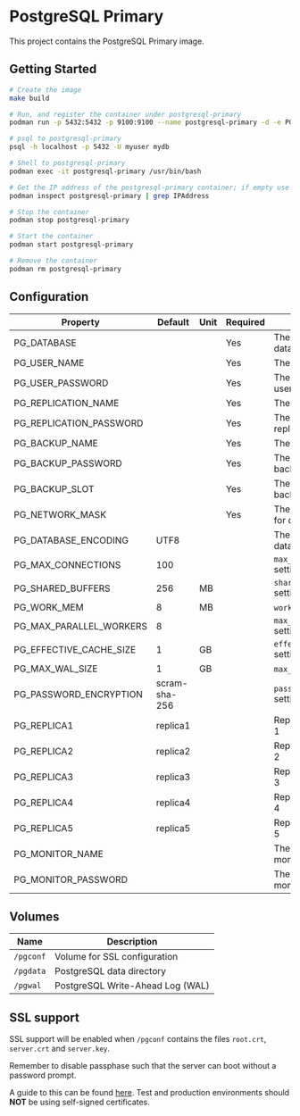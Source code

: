 # PostgreSQL Primary

This project contains the PostgreSQL Primary image.

## Getting Started

```bash
# Create the image
make build

# Run, and register the container under postgresql-primary
podman run -p 5432:5432 -p 9100:9100 --name postgresql-primary -d -e PG_DATABASE=mydb -e PG_USER_NAME=myuser -e PG_USER_PASSWORD=mypass -e PG_REPLICATION_NAME=repl -e PG_REPLICATION_PASSWORD=replpass -e PG_BACKUP_NAME=backup  -e PG_BACKUP_PASSWORD=backuppass -e PG_BACKUP_SLOT=backup -e PG_NETWORK_MASK=all -e PG_MONITOR_NAME=monuser -e PG_MONITOR_PASSWORD=monpass pgsql14-primary-rocky8

# psql to postgresql-primary
psql -h localhost -p 5432 -U myuser mydb

# Shell to postgresql-primary
podman exec -it postgresql-primary /usr/bin/bash

# Get the IP address of the postgresql-primary container; if empty use host IP address
podman inspect postgresql-primary | grep IPAddress

# Stop the container
podman stop postgresql-primary

# Start the container
podman start postgresql-primary

# Remove the container
podman rm postgresql-primary
```

## Configuration

| Property | Default | Unit | Required | Description |
|----------|---------|------|----------|-------------|
| PG_DATABASE | | | Yes | The name of the database |
| PG_USER_NAME | | | Yes | The user name |
| PG_USER_PASSWORD | | | Yes | The password for the user |
| PG_REPLICATION_NAME | | | Yes | The replication user |
| PG_REPLICATION_PASSWORD | | | Yes | The password for the replication user |
| PG_BACKUP_NAME | | | Yes | The backup user |
| PG_BACKUP_PASSWORD | | | Yes | The password for the backup user |
| PG_BACKUP_SLOT | | | Yes | The WAL slot for backup |
| PG_NETWORK_MASK | | | Yes | The network mask for database access |
| PG_DATABASE_ENCODING | UTF8 | | | The encoding of the database |
| PG_MAX_CONNECTIONS | 100 | | | `max_connections` setting |
| PG_SHARED_BUFFERS | 256 | MB | | `shared_buffers` setting |
| PG_WORK_MEM | 8 | MB | | `work_mem` setting |
| PG_MAX_PARALLEL_WORKERS | 8 | | | `max_parallel_workers` setting |
| PG_EFFECTIVE_CACHE_SIZE | 1 | GB | | `effective_cache_size` setting |
| PG_MAX_WAL_SIZE | 1 | GB | | `max_wal_size` setting |
| PG_PASSWORD_ENCRYPTION | scram-sha-256 | | | `password_encryption` setting |
| PG_REPLICA1 | replica1 | | | Replication slot name 1 |
| PG_REPLICA2 | replica2 | | | Replication slot name 2 |
| PG_REPLICA3 | replica3 | | | Replication slot name 3 |
| PG_REPLICA4 | replica4 | | | Replication slot name 4 |
| PG_REPLICA5 | replica5 | | | Replication slot name 5 |
| PG_MONITOR_NAME | | | | The name of the monitor user |
| PG_MONITOR_PASSWORD | | | | The password of the monitor user |

## Volumes

| Name | Description |
|------|-------------|
| `/pgconf` | Volume for SSL configuration |
| `/pgdata` | PostgreSQL data directory |
| `/pgwal` | PostgreSQL Write-Ahead Log (WAL) |

## SSL support

SSL support will be enabled when `/pgconf` contains the files `root.crt`, `server.crt` and `server.key`.

Remember to disable passphase such that the server can boot without a password prompt.

A guide to this can be found [here](https://www.howtoforge.com/postgresql-ssl-certificates).
Test and production environments should **NOT** be using self-signed certificates.
